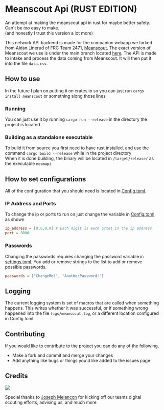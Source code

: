 # Meanscout Api (RUST EDITION)

An attempt at making the meanscout api in rust for maybe better safety. Can't be *too* easy to make.<br>
(and honestly I trust this version a lot more)

This network API backend is made for the companion webapp we forked from Aidan Linerud of FRC Team 2471, [Meanscout](https://github.com/4198-Programmers/MeanScout_4198). The exact version of Meanscout we use is under the main branch located [here](https://github.com/4198-Programmers/MeanScout_4198/tree/main). The API is made to intake and process the data coming from Meanscout. It will then put it into the file `data.csv`.

## How to use
In the future I plan on putting it on crates.io so you can just run `cargo install meanscout` or something along those lines

### Running
You can just use it by running `cargo run --release` in the directory the project is located

### Building as a standalone executable
To build it from source you first need to have [rust](https://rust-lang.org) installed, and use the command `cargo build --release` while in the project directory<br>
When it is done building, the binary will be located in `/target/release/` as the executable `meanapi`

## How to set configurations
All of the configuration that you should need is located in [Config.toml](https://github.com/4198-Programmers/meanscout-api-rust/blob/axum-rewrite/Config.toml). 
### IP Address and Ports
To change the ip or ports to run on just change the variable in [Config.toml](https://github.com/4198-Programmers/meanscout-api-rust/blob/axum-rewrite/Config.toml) as shown
```toml
ip_address = [0,0,0,0] # Each digit is each octet in the ip address
port = 8000
```

### Passwords
Changing the passwords requires changing the password variable in [settings.toml](https://github.com/4198-Programmers/meanscout-api-rust/blob/axum-rewrite/Config.toml). You add or remove strings to the list to add or remove possible passwords.
```toml
passwords = ["ChangeMe!", "AnotherPassword!"]
```

## Logging

The current logging system is set of macros that are called when something happens. This writes whether it was successful, or if something wrong happened into the file `logs/meanscout.log`, or a different location configured in Config.toml.

## Contributing

If you would like to contribute to the project you can do any of the following.
* Make a fork and commit and merge your changes
* Add anything like bugs or things you'd like added to the issues page


## Credits
<a href="https://github.com/4198-Programmers/meanscout-api-rust/graphs/contributors">
  <img src="https://contrib.rocks/image?repo=4198-Programmers/meanscout-api-rust" />
</a>

Special thanks to <a href="https://github.com/jmelancon"> Joseph Melancon</a> for kicking off our teams digital scouting efforts, advising us, and much more
